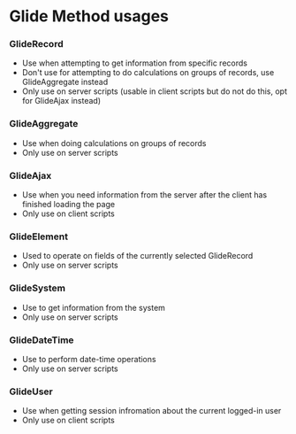 # Glide Method usages

### GlideRecord
- Use when attempting to get information from specific records
- Don't use for attempting to do calculations on groups of records, use GlideAggregate instead
- Only use on server scripts (usable in client scripts but do not do this, opt for GlideAjax instead)

### GlideAggregate
- Use when doing calculations on groups of records
- Only use on server scripts

### GlideAjax
- Use when you need information from the server after the client has finished loading the page
- Only use on client scripts

### GlideElement
- Used to operate on fields of the currently selected GlideRecord
- Only use on server scripts

### GlideSystem
- Use to get information from the system
- Only use on server scripts

### GlideDateTime
- Use to perform date-time operations
- Only use on server scripts

### GlideUser
- Use when getting session infromation about the current logged-in user
- Only use on client scripts